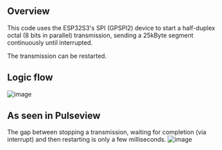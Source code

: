 ## Overview
This code uses the ESP32S3's SPI (GPSPI2) device to start a half-duplex octal (8 bits in parallel) transmission, sending a 25kByte segment continuously until interrupted.

The transmission can be restarted.

## Logic flow

![image](https://github.com/mrcodetastic/esp32s3_spi_dma_tx_seg_loop/assets/12006953/c6d3d43c-46eb-4b1c-8cde-4576bbba1eec)

## As seen in Pulseview
The gap between stopping a transmission, waiting for completion (via interrupt) and then restarting is only a few milliseconds.
![image](https://github.com/mrcodetastic/esp32s3_spi_dma_tx_seg_loop/assets/12006953/f69701cb-33b3-4cfb-963a-f1483dc93b91)

